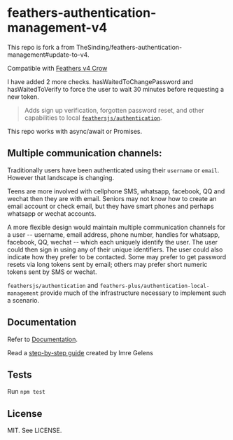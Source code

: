 # feathers-authentication-management-v4

This repo is fork a from TheSinding/feathers-authentication-management#update-to-v4.

Compatible with [Feathers v4 Crow](https://docs.feathersjs.com/guides/migrating.html#manual-upgrade)

I have added 2 more checks. hasWaitedToChangePassword and hasWaitedToVerify to force the user to wait 30 minutes before requesting a new token.

> Adds sign up verification, forgotten password reset, and other capabilities to local
> [`feathersjs/authentication`](https://docs.feathersjs.com/api/authentication/local-management.html).

This repo works with async/await or Promises.

## Multiple communication channels:

Traditionally users have been authenticated using their `username` or `email`.
However that landscape is changing.

Teens are more involved with cellphone SMS, whatsapp, facebook, QQ and wechat then they are with email.
Seniors may not know how to create an email account or check email, but they have smart phones
and perhaps whatsapp or wechat accounts.

A more flexible design would maintain multiple communication channels for a user
-- username, email address, phone number, handles for whatsapp, facebook, QQ, wechat --
which each uniquely identify the user.
The user could then sign in using any of their unique identifiers.
The user could also indicate how they prefer to be contacted.
Some may prefer to get password resets via long tokens sent by email;
others may prefer short numeric tokens sent by SMS or wechat.

`feathersjs/authentication` and `feathers-plus/authentication-local-management`
provide much of the infrastructure necessary to implement such a scenario.

## Documentation

Refer to [Documentation](https://docs.feathersjs.com/api/authentication/local-management.html).

Read a [step-by-step guide](https://hackernoon.com/setting-up-email-verification-in-feathersjs-ce764907e4f2) created by Imre Gelens

## Tests

Run `npm test`

## License

MIT. See LICENSE.
